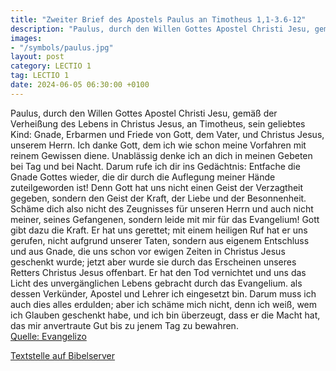```yaml
---
title: "Zweiter Brief des Apostels Paulus an Timotheus 1,1-3.6-12"
description: "Paulus, durch den Willen Gottes Apostel Christi Jesu, gemäß der Verheißung des Lebens in Christus Jesus, an Timotheus, sein geliebtes Kind: Gnade, Erbarmen und Friede von Gott, dem Vater, und Christus Jesus, unserem Herrn. Ich danke Gott, dem ich wie schon meine Vorfahren mit rei...."
images:
- "/symbols/paulus.jpg"
layout: post
category: LECTIO 1
tag: LECTIO 1
date: 2024-06-05 06:30:00 +0100
---
```

Paulus, durch den Willen Gottes Apostel Christi Jesu, gemäß der Verheißung des Lebens in Christus Jesus,
an Timotheus, sein geliebtes Kind: Gnade, Erbarmen und Friede von Gott, dem Vater, und Christus Jesus, unserem Herrn.
Ich danke Gott, dem ich wie schon meine Vorfahren mit reinem Gewissen diene.<!--more--> Unablässig denke ich an dich in meinen Gebeten bei Tag und bei Nacht.
Darum rufe ich dir ins Gedächtnis: Entfache die Gnade Gottes wieder, die dir durch die Auflegung meiner Hände zuteilgeworden ist!
Denn Gott hat uns nicht einen Geist der Verzagtheit gegeben, sondern den Geist der Kraft, der Liebe und der Besonnenheit.
Schäme dich also nicht des Zeugnisses für unseren Herrn und auch nicht meiner, seines Gefangenen, sondern leide mit mir für das Evangelium! Gott gibt dazu die Kraft.
Er hat uns gerettet; mit einem heiligen Ruf hat er uns gerufen, nicht aufgrund unserer Taten, sondern aus eigenem Entschluss und aus Gnade, die uns schon vor ewigen Zeiten in Christus Jesus geschenkt wurde;
jetzt aber wurde sie durch das Erscheinen unseres Retters Christus Jesus offenbart. Er hat den Tod vernichtet und uns das Licht des unvergänglichen Lebens gebracht durch das Evangelium.
als dessen Verkünder, Apostel und Lehrer ich eingesetzt bin.
Darum muss ich auch dies alles erdulden; aber ich schäme mich nicht, denn ich weiß, wem ich Glauben geschenkt habe, und ich bin überzeugt, dass er die Macht hat, das mir anvertraute Gut bis zu jenem Tag zu bewahren.<br>
[Quelle: Evangelizo](https://evangeliumtagfuertag.org/DE/gospel)

[Textstelle auf Bibelserver](https://www.bibleserver.com/EU/2.Timotheus1,1-3.6-12)
